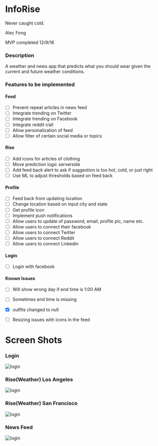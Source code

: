 # InfoRise
Never caught cold.

Alec Fong

MVP completed 12/9/16

### Description
A weather and news app that predicts what you should wear given the current and future weather conditions.

### Features to be implemented
#### Feed
- [ ] Prevent repeat articles in news feed
- [ ] Integrate trending on Twitter
- [ ] Integrate trending on Facebook
- [ ] Integrate reddit r/all
- [ ] Allow personalization of feed
- [ ] Allow filter of certain social media or topics

#### Rise
- [ ] Add icons for articles of clothing
- [ ] Move prediction logic serverside
- [ ] Add feed back alert to ask if suggestion is too hot, cold, or just right
- [ ] Use ML to adjust thresholds based on feed back

#### Profile
- [ ] Feed back from updating location
- [ ] Change location based on input city and state
- [ ] Get profile icon
- [ ] Implement push notifications
- [ ] Allow users to update of password, email, profile pic, name etc.
- [ ] Allow users to connect their facebook
- [ ] Allow users to connect Twitter
- [ ] Allow users to connect Reddit
- [ ] Allow users to connect Linkedin

#### Login
- [ ] Login with facebook

#### Known Issues
- [ ] Will show wrong day if end time is 1:00 AM
- [ ] Sometimes end time is missing
- [x] outfits changed to null
- [ ] Resizing issues with icons in the feed


# Screen Shots

### Login
![login](/pics/login.png?raw=true "Login Screen")

### Rise(Weather) Los Angeles
![login](/pics/weatherLA.png?raw=true "Rise LA")

### Rise(Weather) San Francisco 
![login](/pics/weatherSF.png?raw=true "Rise LA")

### News Feed
![login](/pics/newsFeed.png?raw=true "Rise LA")

